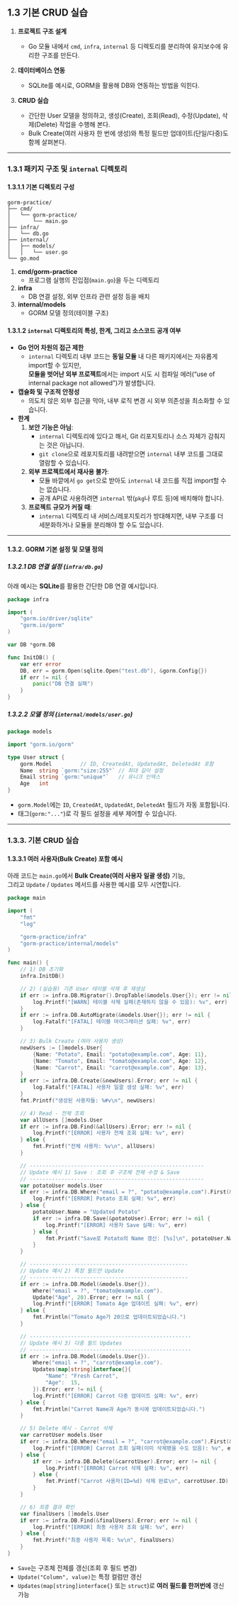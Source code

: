 ## 1.3 기본 CRUD 실습

1. **프로젝트 구조 설계**  
   - Go 모듈 내에서 `cmd`, `infra`, `internal` 등 디렉토리를 분리하여 유지보수에 유리한 구조를 만든다.

2. **데이터베이스 연동**  
   - SQLite를 예시로, GORM을 활용해 DB와 연동하는 방법을 익힌다.

3. **CRUD 실습**  
   - 간단한 User 모델을 정의하고, 생성(Create), 조회(Read), 수정(Update), 삭제(Delete) 작업을 수행해 본다.  
   - Bulk Create(여러 사용자 한 번에 생성)와 특정 필드만 업데이트(단일/다중)도 함께 살펴본다.

---

### 1.3.1 패키지 구조 및 `internal` 디렉토리

#### 1.3.1.1 기본 디렉토리 구성

```
gorm-practice/
├── cmd/
│   └── gorm-practice/
│       └── main.go
├── infra/
│   └── db.go
├── internal/
│   ├── models/
│   │   └── user.go
└── go.mod
```

1. **cmd/gorm-practice**  
   - 프로그램 실행의 진입점(`main.go`)을 두는 디렉토리  
2. **infra**  
   - DB 연결 설정, 외부 인프라 관련 설정 등을 배치  
3. **internal/models**  
   - GORM 모델 정의(테이블 구조)  

#### 1.3.1.2 `internal` 디렉토리의 특성, 한계, 그리고 소스코드 공개 여부

- **Go 언어 차원의 접근 제한**  
  - `internal` 디렉토리 내부 코드는 **동일 모듈** 내 다른 패키지에서는 자유롭게 import할 수 있지만,  
    **모듈을 벗어난 외부 프로젝트**에서는 import 시도 시 컴파일 에러(“use of internal package not allowed”)가 발생합니다.
- **캡슐화 및 구조적 안정성**  
  - 의도치 않은 외부 접근을 막아, 내부 로직 변경 시 외부 의존성을 최소화할 수 있습니다.
- **한계**  
  1. **보안 기능은 아님**:  
     - `internal` 디렉토리에 있다고 해서, Git 리포지토리나 소스 자체가 감춰지는 것은 아닙니다.  
     - `git clone`으로 레포지토리를 내려받으면 `internal` 내부 코드를 그대로 열람할 수 있습니다.
  2. **외부 프로젝트에서 재사용 불가**:  
     - 모듈 바깥에서 `go get`으로 받아도 `internal` 내 코드를 직접 import할 수는 없습니다.  
     - 공개 API로 사용하려면 `internal` 밖(`pkg`나 루트 등)에 배치해야 합니다.
  3. **프로젝트 규모가 커질 때**:  
     - `internal` 디렉토리 내 서비스/레포지토리가 방대해지면, 내부 구조를 더 세분화하거나 모듈을 분리해야 할 수도 있습니다.

---

#### 1.3.2. GORM 기본 설정 및 모델 정의

##### 1.3.2.1 DB 연결 설정 (`infra/db.go`)

아래 예시는 **SQLite**를 활용한 간단한 DB 연결 예시입니다.

```go
package infra

import (
    "gorm.io/driver/sqlite"
    "gorm.io/gorm"
)

var DB *gorm.DB

func InitDB() {
    var err error
    DB, err = gorm.Open(sqlite.Open("test.db"), &gorm.Config{})
    if err != nil {
        panic("DB 연결 실패")
    }
}
```

##### 1.3.2.2 모델 정의 (`internal/models/user.go`)

```go
package models

import "gorm.io/gorm"

type User struct {
    gorm.Model         // ID, CreatedAt, UpdatedAt, DeletedAt 포함
    Name  string `gorm:"size:255"` // 최대 길이 설정
    Email string `gorm:"unique"`   // 유니크 인덱스
    Age   int
}
```

- `gorm.Model`에는 `ID`, `CreatedAt`, `UpdatedAt`, `DeletedAt` 필드가 자동 포함됩니다.  
- 태그(`gorm:"..."`)로 각 필드 설정을 세부 제어할 수 있습니다.

---

### 1.3.3. 기본 CRUD 실습

#### 1.3.3.1 여러 사용자(Bulk Create) 포함 예시

아래 코드는 `main.go`에서 **Bulk Create(여러 사용자 일괄 생성)** 기능,  
그리고 `Update` / `Updates` 메서드를 사용한 예시를 모두 시연합니다.

```go
package main

import (
    "fmt"
    "log"

    "gorm-practice/infra"
    "gorm-practice/internal/models"
)

func main() {
    // 1) DB 초기화
    infra.InitDB()

    // 2) (실습용) 기존 User 테이블 삭제 후 재생성
    if err := infra.DB.Migrator().DropTable(&models.User{}); err != nil {
        log.Printf("[WARN] 테이블 삭제 실패(존재하지 않을 수 있음): %v", err)
    }
    if err := infra.DB.AutoMigrate(&models.User{}); err != nil {
        log.Fatalf("[FATAL] 테이블 마이그레이션 실패: %v", err)
    }

    // 3) Bulk Create (여러 사용자 생성)
    newUsers := []models.User{
        {Name: "Potato", Email: "potato@example.com", Age: 11},
        {Name: "Tomato", Email: "tomato@example.com", Age: 12},
        {Name: "Carrot", Email: "carrot@example.com", Age: 13},
    }
    if err := infra.DB.Create(&newUsers).Error; err != nil {
        log.Fatalf("[FATAL] 사용자 일괄 생성 실패: %v", err)
    }
    fmt.Printf("생성된 사용자들: %#v\n", newUsers)

    // 4) Read - 전체 조회
    var allUsers []models.User
    if err := infra.DB.Find(&allUsers).Error; err != nil {
        log.Printf("[ERROR] 사용자 전체 조회 실패: %v", err)
    } else {
        fmt.Printf("전체 사용자: %v\n", allUsers)
    }

    // -------------------------------------------------------
    // Update 예시 1) Save : 조회 후 구조체 전체 수정 & Save
    // -------------------------------------------------------
    var potatoUser models.User
    if err := infra.DB.Where("email = ?", "potato@example.com").First(&potatoUser).Error; err != nil {
        log.Printf("[ERROR] Potato 조회 실패: %v", err)
    } else {
        potatoUser.Name = "Updated Potato"
        if err := infra.DB.Save(&potatoUser).Error; err != nil {
            log.Printf("[ERROR] 사용자 Save 실패: %v", err)
        } else {
            fmt.Printf("Save로 Potato의 Name 갱신: [%s]\n", potatoUser.Name)
        }
    }

    // --------------------------------------------------
    // Update 예시 2) 특정 필드만 Update
    // --------------------------------------------------
    if err := infra.DB.Model(&models.User{}).
        Where("email = ?", "tomato@example.com").
        Update("Age", 20).Error; err != nil {
        log.Printf("[ERROR] Tomato Age 업데이트 실패: %v", err)
    } else {
        fmt.Println("Tomato Age가 20으로 업데이트되었습니다.")
    }

    // ---------------------------------------------------
    // Update 예시 3) 다중 필드 Updates
    // ---------------------------------------------------
    if err := infra.DB.Model(&models.User{}).
        Where("email = ?", "carrot@example.com").
        Updates(map[string]interface{}{
            "Name": "Fresh Carrot",
            "Age":  15,
        }).Error; err != nil {
        log.Printf("[ERROR] Carrot 다중 업데이트 실패: %v", err)
    } else {
        fmt.Println("Carrot Name과 Age가 동시에 업데이트되었습니다.")
    }

    // 5) Delete 예시 - Carrot 삭제
    var carrotUser models.User
    if err := infra.DB.Where("email = ?", "carrot@example.com").First(&carrotUser).Error; err != nil {
        log.Printf("[ERROR] Carrot 조회 실패(이미 삭제됐을 수도 있음): %v", err)
    } else {
        if err := infra.DB.Delete(&carrotUser).Error; err != nil {
            log.Printf("[ERROR] Carrot 삭제 실패: %v", err)
        } else {
            fmt.Printf("Carrot 사용자(ID=%d) 삭제 완료\n", carrotUser.ID)
        }
    }

    // 6) 최종 결과 확인
    var finalUsers []models.User
    if err := infra.DB.Find(&finalUsers).Error; err != nil {
        log.Printf("[ERROR] 최종 사용자 조회 실패: %v", err)
    } else {
        fmt.Printf("최종 사용자 목록: %v\n", finalUsers)
    }
}
```

- `Save`는 구조체 전체를 갱신(조회 후 필드 변경)  
- `Update("Column", value)`는 특정 컬럼만 갱신  
- `Updates(map[string]interface{}` 또는 `struct`)로 **여러 필드를 한꺼번에** 갱신 가능

